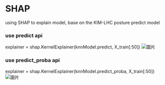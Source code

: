 # SHAP
using SHAP to explain model, base on the KIM-LHC posture predict model



### use predict api
explainer = shap.KernelExplainer(knnModel.predict, X_train[:50]) 
![圖片](https://github.com/baelun/SHAP/assets/121599449/ed1b6e50-aff2-4d55-afc9-c85382d0a371=50%)


### use predict_proba api
explainer = shap.KernelExplainer(knnModel.predict_proba, X_train[:50]) 
![圖片](https://github.com/baelun/SHAP/assets/121599449/d991379a-2321-4fc2-ab8c-afa7e6be7fcb=50%)


